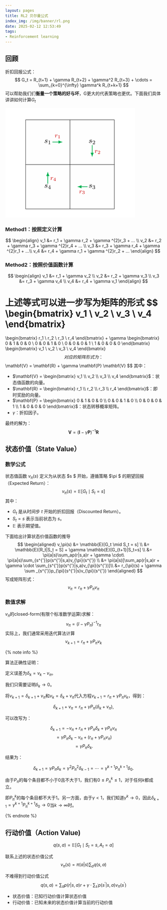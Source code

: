 ```yaml
---
layout: pages
title: RL2 贝尔曼公式
index_img: /img/banner/rl.png 
date: 2025-02-12 12:53:49
tags:
- Reinforcement learning
---
```


## 回顾

折扣回报公式：
$$
G_t = R_{t+1} + \gamma R_{t+2} + \gamma^2 R_{t+3} + \cdots = \sum_{k=0}^{\infty} \gamma^k R_{t+k+1}
$$
可以帮助我们们**衡量一个策略的好与坏**，G更大的代表策略也更优。下面我们具体讲讲如何计算$G_t$

![](/img/rl/rl_2_exp.png)

### Method1：按照定义计算

$$
\begin{align}
v_1 &= r_1 + \gamma r_2 + \gamma ^{2}r_3 + ... \\
v_2 &= r_2 + \gamma r_3 + \gamma ^{2}r_4 + ... \\
v_3 &= r_3 + \gamma r_4 + \gamma ^{2}r_1 + ...\\
v_4 &= r_4 + \gamma r_1 + \gamma ^{2}r_2 + ...
\end{align}
$$



### Method2：按照价值函数计算

$$
\begin{align}
v_1 &= r_1 + \gamma v_2 \\
v_2 &= r_2 + \gamma v_3 \\
v_3 &= r_3 + \gamma v_4 \\
v_4 &= r_4 + \gamma v_1 
\end{align}
$$



上述等式可以进一步写为矩阵的形式
$$
\begin{bmatrix}
v_1 \\
v_2 \\
v_3 \\
v_4
\end{bmatrix}
=
\begin{bmatrix}
r_1 \\
r_2 \\
r_3 \\
r_4
\end{bmatrix}
+
\gamma
\begin{bmatrix}
0 & 1 & 0 & 0 \\
0 & 0 & 1 & 0 \\
0 & 0 & 0 & 1 \\
1 & 0 & 0 & 0
\end{bmatrix}
\begin{bmatrix}
v_1 \\
v_2 \\
v_3 \\
v_4
\end{bmatrix}
$$
对应的矩阵形式为：
$$
\mathbf{V} = \mathbf{R} + \gamma \mathbf{P} \mathbf{V}
$$
其中：

- $\mathbf{V} = \begin{bmatrix} v_1 \\ v_2 \\ v_3 \\ v_4 \end{bmatrix}$：状态值函数的向量。
- $\mathbf{R} = \begin{bmatrix} r_1 \\ r_2 \\ r_3 \\ r_4 \end{bmatrix}$：即时奖励的向量。
- $\mathbf{P} = \begin{bmatrix} 0 & 1 & 0 & 0 \\ 0 & 0 & 1 & 0 \\ 0 & 0 & 0 & 1 \\ 1 & 0 & 0 & 0 \end{bmatrix}$：状态转移概率矩阵。
- $\gamma$：折扣因子。

最终的解为：
$$
\mathbf{V} = (\mathbf{I} - \gamma \mathbf{P})^{-1} \mathbf{R}
$$

## 状态价值（State Value）

### 数学公式

状态值函数 $v_\pi(s)$ 定义为从状态 $s $ 开始，遵循策略 $\pi $ 的期望回报（Expected Return）：
$$
v_\pi(s) = \mathbb{E}[G_t \mid S_t = s]
$$
其中：

- $G_t$ 是从时间步 $t$ 开始的折扣回报（Discounted Return）。
- $S_t = s$ 表示当前状态为 $s$。
- $\mathbb{E}$ 表示期望值。

下面给出计算状态价值函数的推导
$$
\begin{aligned}
v_\pi(s) &= \mathbb{E}[G_t \mid S_t = s] \\
&= \mathbb{E}[R_t|S_t = S] + \gamma \mathbb{E}[G_{t+1}|S_t=s] \\
&= \pi(a|s)\sum_ap(r|s,a)r + \gamma \cdot\ \pi(a|s)\sum_{s^{'}}p(s^{'}|s,a)v_{\pi}(s^{'}) \\
&= \pi(a|s)[\sum_ap(r|s,a)r + \gamma \cdot \sum_{s^{'}}p(s^{'}|s,a)v_{\pi}(s^{'})]\\
&= r_{\pi}(s) + \gamma \sum _{s^{'}}p_{\pi}(s^{'}|s)v_{\pi}(s^{'})
\end{aligned}
$$
写成矩阵形式：
$$
v_{\pi} = r_{\pi} + \gamma P_{\pi}v_{\pi}
$$

### 数值求解

$v_{\pi}$的closed-form(有限个标准数学运算)求解：
$$
v_{\pi} = (I - \gamma P_{\pi})^{-1}r_{\pi}
$$
实际上，我们通常采用迭代算法计算
$$
v_{k+1} = r_{\pi} + \gamma P_{\pi}v_{k}
$$


{% note info %}

算法正确性证明：

定义误差为$\delta_k = v_k - v_{\pi}$。

我们只需要证明$\delta_k \to 0$。

将$v_{k+1} = \delta_{k+1} + v_{\pi}$和$v_k = \delta_k + v_{\pi}$代入方程$v_{k+1} = r_{\pi} + \gamma P_{\pi} v_k$，得到：

$$
\delta_{k+1} + v_{\pi} = r_{\pi} + \gamma P_{\pi} (\delta_k + v_{\pi}),
$$

可以改写为：

$$
\delta_{k+1} = -v_{\pi} + r_{\pi} + \gamma P_{\pi} \delta_k + \gamma P_{\pi} v_{\pi}
$$
$$
= \gamma P_{\pi} \delta_k - v_{\pi} + (r_{\pi} + \gamma P_{\pi} v_{\pi})
$$
$$
= \gamma P_{\pi} \delta_k.
$$

结果为：

$$
\delta_{k+1} = \gamma P_{\pi} \delta_k = \gamma^2 P_{\pi}^2 \delta_{k-1} = \cdots = \gamma^{k+1} P_{\pi}^{k+1} \delta_0.
$$

由于$P_{\pi}$的每个条目都不小于0且不大于1，我们有$0 \leq P_{\pi}^k \leq 1$，对于任何$k$都成立。

即$P_{\pi}^k$的每个条目都不大于1。另一方面，由于$\gamma < 1$，我们知道$\gamma^k \to 0$，因此$\delta_{k+1} = \gamma^{k+1} P_{\pi}^{k+1} \delta_0 \to 0$当$k \to \infty$时。

{% endnote %}



## 行动价值（Action Value)

$$
q(s, a) = \mathbb{E}[G_t \mid S_t = s, A_t = a]
$$

联系上述的状态价值公式
$$
v_{\pi}(s) = \pi(a|s)\sum_a q(s,a)
$$

不难得到行动价值公式
$$
q(s,a) = \sum_ap(r|s,a)r + \gamma \cdot \sum_{s^{'}}p(s^{'}|s,a)v_{\pi}(s^{'})
$$


* 状态价值：已知行动价值计算状态价值
* 行动价值：已知未来的状态价值计算当前的行动价值

